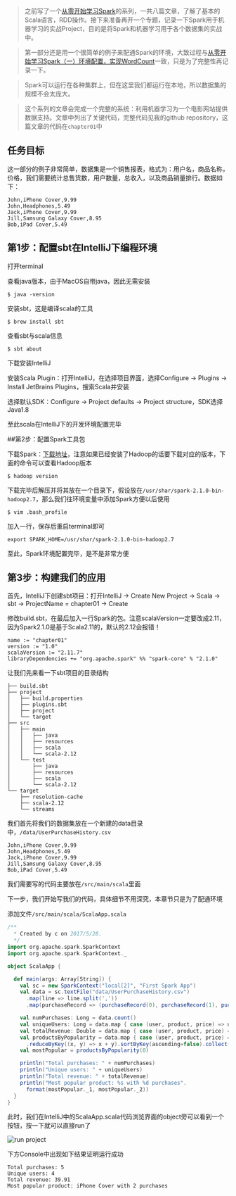 > 之前写了一个[从零开始学习Spark](http://www.jianshu.com/p/84c76d4a74d7)的系列，一共八篇文章，了解了基本的Scala语言，RDD操作。接下来准备再开一个专题，记录一下Spark用于机器学习的实战Project，目的是将Spark和机器学习用于各个数据集的实战中。

> 第一部分还是用一个很简单的例子来配通Spark的环境，大致过程与[从零开始学习Spark（一）环境配置，实现WordCount](http://www.jianshu.com/p/84c76d4a74d7)一致，只是为了完整性再记录一下。

> Spark可以运行在各种集群上，但在这里我们都运行在本地，所以数据集的规模不会太庞大。

> 这个系列的文章会完成一个完整的系统：利用机器学习为一个电影网站提供数据支持。文章中列出了关键代码，完整代码见我的github repository，这篇文章的代码在`chapter01`中

## 任务目标

这一部分的例子非常简单，数据集是一个销售报表，格式为：用户名，商品名称，价格，我们需要统计总售货数，用户数量，总收入，以及商品销量排行。数据如下：

```
John,iPhone Cover,9.99
John,Headphones,5.49
Jack,iPhone Cover,9.99
Jill,Samsung Galaxy Cover,8.95
Bob,iPad Cover,5.49
```

## 第1步：配置sbt在IntelliJ下编程环境

打开terminal

查看java版本，由于MacOS自带java，因此无需安装

```
$ java -version
```

安装sbt，这是编译scala的工具

```
$ brew install sbt
```

查看sbt与scala信息

```
$ sbt about
```

下载安装IntelliJ

安装Scala Plugin：打开IntelliJ，在选择项目界面，选择Configure → Plugins → Install JetBrains Plugins，搜索Scala并安装

选择默认SDK：Configure → Project defaults → Project structure，SDK选择Java1.8

至此scala在IntelliJ下的开发环境配置完毕

##第2步：配置Spark工具包

下载Spark：[下载地址](http://spark.apache.org/downloads.html)，注意如果已经安装了Hadoop的话要下载对应的版本，下面的命令可以查看Hadoop版本

```
$ hadoop version
```

下载完毕后解压并将其放在一个目录下，假设放在`/usr/shar/spark-2.1.0-bin-hadoop2.7`，那么我们往环境变量中添加Spark方便以后使用

```
$ vim .bash_profile
```

加入一行，保存后重启terminal即可

```
export SPARK_HOME=/usr/shar/spark-2.1.0-bin-hadoop2.7
```

至此，Spark环境配置完毕，是不是非常方便

## 第3步：构建我们的应用

首先，IntelliJ下创建sbt项目：打开IntelliJ → Create New Project → Scala → sbt → ProjectName = chapter01 → Create

修改build.sbt，在最后加入一行Spark的包。注意scalaVersion一定要改成2.11，因为Spark2.1.0是基于Scala2.11的，默认的2.12会报错！

```
name := "chapter01"
version := "1.0"
scalaVersion := "2.11.7"
libraryDependencies += "org.apache.spark" %% "spark-core" % "2.1.0"
```

让我们先来看一下sbt项目的目录结构
```
├── build.sbt
├── project
│   ├── build.properties
│   ├── plugins.sbt
│   ├── project
│   └── target
├── src
│   ├── main
│   │   ├── java
│   │   ├── resources
│   │   ├── scala
│   │   └── scala-2.12
│   └── test
│       ├── java
│       ├── resources
│       ├── scala
│       └── scala-2.12
└── target
    ├── resolution-cache
    ├── scala-2.12
    └── streams
```

我们首先将我们的数据集放在一个新建的data目录中，`/data/UserPurchaseHistory.csv`

```
John,iPhone Cover,9.99
John,Headphones,5.49
Jack,iPhone Cover,9.99
Jill,Samsung Galaxy Cover,8.95
Bob,iPad Cover,5.49
```

我们需要写的代码主要放在`/src/main/scala`里面

下一步，我们开始写我们的代码，具体细节不用深究，本章节只是为了配通环境

添加文件`/src/main/scala/ScalaApp.scala`

```scala
/**
  * Created by c on 2017/5/28.
  */
import org.apache.spark.SparkContext
import org.apache.spark.SparkContext._

object ScalaApp {

  def main(args: Array[String]) {
    val sc = new SparkContext("local[2]", "First Spark App")
    val data = sc.textFile("data/UserPurchaseHistory.csv")
      .map(line => line.split(','))
      .map(purchaseRecord => (purchaseRecord(0), purchaseRecord(1), purchaseRecord(2)))

    val numPurchases: Long = data.count()
    val uniqueUsers: Long = data.map { case (user, product, price) => user }.distinct.count()
    val totalRevenue: Double = data.map { case (user, product, price) => price.toDouble }.sum()
    val productsByPopularity = data.map { case (user, product, price) => (product, 1) }
      .reduceByKey((x, y) => x + y).sortByKey(ascending=false).collect()
    val mostPopular = productsByPopularity(0)

    println("Total purchases: " + numPurchases)
    println("Unique users: " + uniqueUsers)
    println("Total revenue: " + totalRevenue)
    println("Most popular product: %s with %d purchases".
      format(mostPopular._1, mostPopular._2))
  }
}
```

此时，我们在IntelliJ中的ScalaApp.scala代码浏览界面的object旁可以看到一个按钮，按一下就可以直接run了

![run project](http://upload-images.jianshu.io/upload_images/4097708-a5170c11579bd4b4.png?imageMogr2/auto-orient/strip%7CimageView2/2/w/1240)

下方Console中出现如下结果证明运行成功

```
Total purchases: 5
Unique users: 4
Total revenue: 39.91
Most popular product: iPhone Cover with 2 purchases
```
